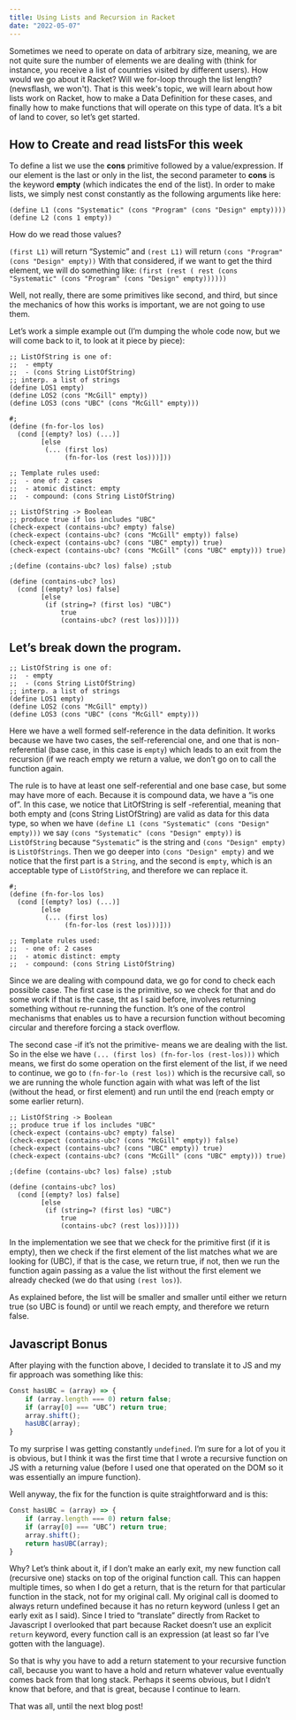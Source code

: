 ```yaml
---
title: Using Lists and Recursion in Racket
date: "2022-05-07"
---
```


Sometimes we need to operate on data of arbitrary size, meaning, we are not quite sure the number of elements we are dealing with (think for instance, you receive a list of countries visited by different users). How would we go about it Racket? Will we for-loop through the list length? (newsflash, we won't). That is this week's topic, we will learn about how lists work on Racket, how to make a Data Definition for these cases, and finally how to make functions that will operate on this type of data. It’s a bit of land to cover, so let’s get started.

## How to Create and read listsFor this week 

To define a list we use the **cons** primitive followed by a value/expression. If our element is the last or only in the list, the second parameter to **cons** is the keyword **empty** (which indicates the end of the list). In order to make lists, we simply nest const constantly as the following arguments like here: 

```
(define L1 (cons "Systematic" (cons "Program" (cons "Design" empty))))
(define L2 (cons 1 empty))
```

How do we read those values?

`(first L1)` will return “Systemic” and `(rest L1)` will return `(cons "Program" (cons "Design" empty))`
With that considered, if we want to get the third element, we will do something like:
`(first (rest ( rest (cons "Systematic" (cons "Program" (cons "Design" empty))))))`

Well, not really, there are some primitives like second, and third, but since the mechanics of how this works is important, we are not going to use them.

Let’s work a simple example out (I’m dumping the whole code now, but we will come back to it, to look at it piece by piece):

```
;; ListOfString is one of: 
;;  - empty
;;  - (cons String ListOfString)
;; interp. a list of strings
(define LOS1 empty)
(define LOS2 (cons "McGill" empty))
(define LOS3 (cons "UBC" (cons "McGill" empty)))

#;
(define (fn-for-los los)
  (cond [(empty? los) (...)]
        [else
         (... (first los)     
              (fn-for-los (rest los)))]))

;; Template rules used:
;;  - one of: 2 cases
;;  - atomic distinct: empty
;;  - compound: (cons String ListOfString)

;; ListOfString -> Boolean
;; produce true if los includes "UBC"
(check-expect (contains-ubc? empty) false)
(check-expect (contains-ubc? (cons "McGill" empty)) false)
(check-expect (contains-ubc? (cons "UBC" empty)) true)
(check-expect (contains-ubc? (cons "McGill" (cons "UBC" empty))) true)

;(define (contains-ubc? los) false) ;stub

(define (contains-ubc? los)
  (cond [(empty? los) false]
        [else
         (if (string=? (first los) "UBC")
             true
             (contains-ubc? (rest los)))]))
```

## Let’s break down the program.

```
;; ListOfString is one of: 
;;  - empty
;;  - (cons String ListOfString)
;; interp. a list of strings
(define LOS1 empty)
(define LOS2 (cons "McGill" empty))
(define LOS3 (cons "UBC" (cons "McGill" empty)))
```

Here we have a well formed self-reference in the data definition. It works because we have two cases, the self-referencial one, and one that  is non-referential (base case, in this case is `empty`) which leads to an exit from the recursion (if we reach empty we return a value, we don’t go on to call the function again.

The rule is to have at least one self-referential and one base case, but some may have more of each.
Because it is compound data, we have a “is one of”. In this case, we notice that LitOfString is self -referential, meaning that both empty and (cons String ListOfString) are valid as data for this data type, so when we have `(define L1 (cons "Systematic" (cons "Design" empty)))` we say  `(cons "Systematic" (cons "Design" empty))` is `ListOfString` because `“Systematic”` is the string and  `(cons "Design" empty)` is `ListOfStrings`. Then we go deeper into  `(cons "Design" empty)` and we notice that the first part is a `String`, and the second is `empty`, which is an acceptable type of `ListOfString`, and therefore we can replace it.



```
#;
(define (fn-for-los los)
  (cond [(empty? los) (...)]
        [else
         (... (first los)     
              (fn-for-los (rest los)))]))

;; Template rules used:
;;  - one of: 2 cases
;;  - atomic distinct: empty
;;  - compound: (cons String ListOfString)
```

Since we are dealing with compound data, we go for cond to check each possible case. The first case is the primitive, so we check for that and do some work if that is the case, tht as I said before, involves returning something without re-running the function. It’s one of the control mechanisms that enables us to have a recursion function without becoming circular and therefore forcing a stack overflow.

The second case -if it’s not the primitive- means we are dealing with the list. So in the else we have `(... (first los) (fn-for-los (rest-los)))` which means, we first do some operation on the first element of the list, if we need to continue, we go to `(fn-for-lo (rest los))` which is the recursive call, so we are running the whole function again with what was left of the list (without the head, or first element) and run until the end (reach empty or some earlier return).

```
;; ListOfString -> Boolean
;; produce true if los includes "UBC"
(check-expect (contains-ubc? empty) false)
(check-expect (contains-ubc? (cons "McGill" empty)) false)
(check-expect (contains-ubc? (cons "UBC" empty)) true)
(check-expect (contains-ubc? (cons "McGill" (cons "UBC" empty))) true)

;(define (contains-ubc? los) false) ;stub

(define (contains-ubc? los)
  (cond [(empty? los) false]
        [else
         (if (string=? (first los) "UBC")
             true
             (contains-ubc? (rest los)))]))
```

In the implementation we see that we check for the primitive first (if it is empty), then we check if the first element of the list matches what we are looking for (UBC), if that is the case, we return true, if not, then we run the function again passing as a value the list without the first element we already checked (we do that using `(rest los)`).

As explained before, the list will be smaller and smaller until either we return true (so UBC is found) or until we reach empty, and therefore we return false.

## Javascript Bonus

After playing with the function above, I decided to translate it to JS and my fir approach was something like this:

```javascript
Const hasUBC = (array) => {
    if (array.length === 0) return false;
    if (array[0] === ‘UBC’) return true;
    array.shift();
    hasUBC(array);
}
```
To my surprise I was getting constantly `undefined`. I’m sure for a lot of you it is obvious, but I think it was the first time that I wrote a recursive function on JS with a returning value (before I used one that operated on the DOM so it was essentially an impure function).

Well anyway, the fix for the function is quite straightforward and is this:

```javascript
Const hasUBC = (array) => {
    if (array.length === 0) return false;
    if (array[0] === ‘UBC’) return true;
    array.shift();
    return hasUBC(array);
}
```

Why? Let’s think about it, if I don’t make an early exit, my new function call (recursive one) stacks on top of the original function call. This can happen multiple times, so when I do get a return, that is the return for that particular function in the stack, not for my original call. My original call is doomed to always return undefined because it has no return keyword (unless I get an early exit as I said). Since I tried to “translate” directly from Racket to Javascript I overlooked that part because Racket doesn’t use an explicit `return` keyword, every function call is an expression (at least so far I’ve gotten with the language).

So that is why you have to add a return statement to your recursive function call, because you want to have a hold and return whatever value eventually comes back from that long stack. Perhaps it seems obvious, but I didn’t know that before, and that is great, because I continue to learn.

That was all, until the next blog post!
